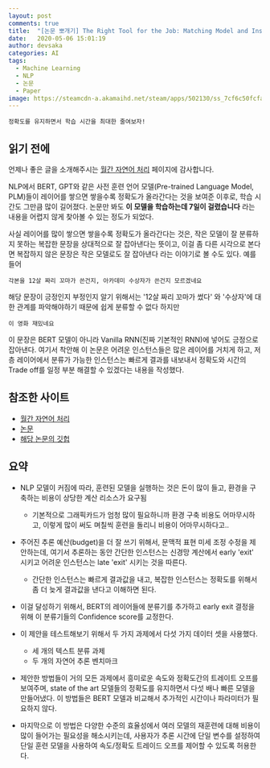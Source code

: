 ```yaml
---
layout: post
comments: true
title:  "[논문 뽀개기] The Right Tool for the Job: Matching Model and Instance Complexities"
date:   2020-05-06 15:01:19
author: devsaka
categories: AI
tags:
  - Machine Learning
  - NLP
  - 논문
  - Paper
image: https://steamcdn-a.akamaihd.net/steam/apps/502130/ss_7cf6c50fcfaa607533d06ca6b2a29080181a8b64.1920x1080.jpg?t=1581833942
---
```


```
정확도를 유지하면서 학습 시간을 최대한 줄여보자!
```

## 읽기 전에

언제나 좋은 글을 소개해주시는 [월간 자연어 처리](https://www.facebook.com/monthly.nlp/posts/232068938224978) 페이지에 감사합니다.

NLP에서 BERT, GPT와 같은 사전 훈련 언어 모델(Pre-trained Language Model, PLM)들이 레이어를 쌓으면 쌓을수록 정확도가 올라간다는 것을 보여준 이후로, 학습 시간도 그만큼 많이 길어졌다. 논문만 봐도 **이 모델을 학습하는데 7일이 걸렸습니다** 라는 내용을 어렵지 않게 찾아볼 수 있는 정도가 되었다. 

사실 레이어를 많이 쌓으면 쌓을수록 정확도가 올라간다는 것은, 작은 모델이 잘 분류하지 못하는 복잡한 문장을 상대적으로 잘 잡아낸다는 뜻이고, 이걸 좀 다른 시각으로 본다면 복잡하지 않은 문장은 작은 모델로도 잘 잡아낸다 라는 이야기로 볼 수도 있다. 예를 들어 

```
각본을 12살 짜리 꼬마가 쓴건지, 아카데미 수상자가 쓴건지 모르겠네요
```
해당 문장이 긍정인지 부정인지 알기 위해서는 '12살 짜리 꼬마가 썼다' 와 '수상자'에 대한 관계를 파악해야하기 때문에 쉽게 분류할 수 없다 하지만

```
이 영화 재밌네요
```
이 문장은 BERT 모델이 아니라 Vanilla RNN(진짜 기본적인 RNN)에 넣어도 긍정으로 잡아낸다. 여기서 착안해 이 논문은 어려운 인스턴스들은 많은 레이어를 거치게 하고, 저층 레이어에서 분류가 가능한 인스턴스는 빠르게 결과를 내보내서 정확도와 시간의 Trade off를 일정 부분 해결할 수 있겠다는 내용을 작성했다.

## 참조한 사이트

- [월간 자연어 처리](https://www.facebook.com/monthly.nlp/posts/232068938224978)
- [논문](https://arxiv.org/pdf/2004.07453.pdf?fbclid=IwAR0-THZxTeC5OCr6p502rHjxTraK8Rv7Jzjrl6BEOi7JWWtFeGDgtW1DwB4)
- [해당 논문의 깃헙](https://github.com/allenai/sledgehammer?fbclid=IwAR2pWJtbfCCQv2DA_V2nm0jjilnYycJg-aMNwI3py-rOqNXbbVukOctZe0I)


## 요약
- NLP 모델이 커짐에 따라, 훈련된 모델을 실행하는 것은 돈이 많이 들고, 환경을 구축하는 비용이 상당한 계산 리소스가 요구됨
  - 기본적으로 그래픽카드가 엄청 많이 필요하니까 환경 구축 비용도 어마무시하고, 이렇게 많이 써도 며칠씩 훈련을 돌리니 비용이 어마무시하다고..

- 주어진 추론 예산(budget)을 더 잘 쓰기 위해서, 문맥적 표현 미세 조정 수정을 제안하는데, 여기서 추론하는 동안 간단한 인스턴스는 신경망 계산에서 early 'exit' 시키고 어려운 인스턴스는 late 'exit' 시키는 것을 따른다.
  - 간단한 인스턴스는 빠르게 결과값을 내고, 복잡한 인스턴스는 정확도를 위해서 좀 더 늦게 결과값을 낸다고 이해하면 된다.

- 이걸 달성하기 위해서, BERT의 레이어들에 분류기를 추가하고 early exit 결정을 위해 이 분류기들의 Confidence score를 교정한다.

- 이 제안을 테스트해보기 위해서 두 가지 과제에서 다섯 가지 데이터 셋을 사용했다.
  - 세 개의 텍스트 분류 과제
  - 두 개의 자연어 추론 벤치마크

- 제안한 방법들이 거의 모든 과제에서 흥미로운 속도와 정확도간의 트레이트 오프를 보여주며, state of the art 모델들의 정확도를 유지하면서 다섯 배나 빠른 모델을 만들어냈다. 이 방법들은 BERT 모델과 비교해서 추가적인 시간이나 파라미터가 필요하지 않다.

- 마지막으로 이 방법은 다양한 수준의 효율성에서 여러 모델의 재훈련에 대해 비용이 많이 들어가는 필요성을 해소시키는데, 사용자가 추론 시간에 단일 변수를 설정하여 단일 훈련 모델을 사용하여 속도/정확도 트레이드 오프를 제어할 수 있도록 허용한다.

